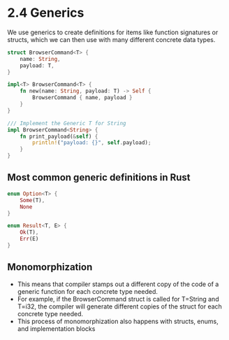 # 2.4 Generics

We use generics to create definitions for items like function signatures or structs, which we can then use with many different concrete data types.

```rust
struct BrowserCommand<T> {
    name: String,
    payload: T,
}

impl<T> BrowserCommand<T> {
    fn new(name: String, payload: T) -> Self {
        BrowserCommand { name, payload }
    }
}

/// Implement the Generic T for String
impl BrowserCommand<String> {
    fn print_payload(&self) {
        println!("payload: {}", self.payload);
    }
}
```

## Most common generic definitions in Rust

```rust
enum Option<T> {
    Some(T),
    None
}

enum Result<T, E> {
    Ok(T),
    Err(E)
}
```

## Monomorphization

- This means that compiler stamps out a different copy of the code of a generic function for each concrete type needed.
- For example, if the BrowserCommand struct is called for T=String and T=i32, the compiler will generate different copies of the struct for each concrete type needed.
- This process of monomorphization also happens with structs, enums, and implementation blocks
